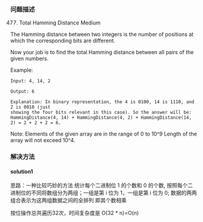 
### 问题描述
477. Total Hamming Distance
Medium

The Hamming distance between two integers is the number of positions at which the corresponding bits are different.

Now your job is to find the total Hamming distance between all pairs of the given numbers.

Example:

```text
Input: 4, 14, 2

Output: 6

Explanation: In binary representation, the 4 is 0100, 14 is 1110, and 2 is 0010 (just
showing the four bits relevant in this case). So the answer will be:
HammingDistance(4, 14) + HammingDistance(4, 2) + HammingDistance(14, 2) = 2 + 2 + 2 = 6.
```

Note:
Elements of the given array are in the range of 0 to 10^9
Length of the array will not exceed 10^4.

### 解决方法
#### solution1
思路：一种比较巧妙的方法
统计每个二进制位 1 的个数和 0 的个数, 按照每个二进制位的不同将数组分为两组；一组是第 i 位为 1，一组是第 i 位为 0; 数据的两两组合表示为这两组数据之间的全排列 即其个数相乘

按位操作总共遍历32次，时间复杂度是 O(32 * n)=O(n)
